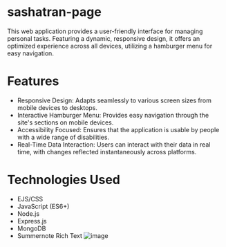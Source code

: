 # sashatran-page

This web application provides a user-friendly interface for managing personal tasks. Featuring a dynamic, responsive design, it offers an optimized experience across all devices, utilizing a hamburger menu for easy navigation.

# Features

- Responsive Design: Adapts seamlessly to various screen sizes from mobile devices to desktops.
- Interactive Hamburger Menu: Provides easy navigation through the site's sections on mobile devices.
- Accessibility Focused: Ensures that the application is usable by people with a wide range of disabilities.
- Real-Time Data Interaction: Users can interact with their data in real time, with changes reflected instantaneously across platforms.

# Technologies Used

- EJS/CSS
- JavaScript (ES6+)
- Node.js
- Express.js
- MongoDB
- Summernote Rich Text
![image](https://github.com/user-attachments/assets/eb80acc2-522c-43ab-b498-603e33f75eca)

